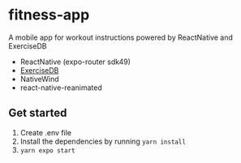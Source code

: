 # fitness-app
<p>A mobile app for workout instructions powered by ReactNative and ExerciseDB</p>

- ReactNative (expo-router sdk49)
- [ExerciseDB](https://rapidapi.com/justin-WFnsXH_t6/api/exercisedb/)
- NativeWind
- react-native-reanimated

## Get started
1. Create .env file 
2. Install the dependencies by running `yarn install`
3. `yarn expo start`
